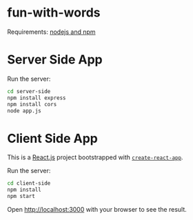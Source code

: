 # fun-with-words
Requirements:
[nodejs and npm](https://docs.npmjs.com/downloading-and-installing-node-js-and-npm)

# Server Side App

Run the server:

```bash
cd server-side
npm install express
npm install cors
node app.js
```

# Client Side App
This is a [React.js](https://react.dev/) project bootstrapped with [`create-react-app`](https://legacy.reactjs.org/docs/create-a-new-react-app.html#create-react-app).

Run the server:

```bash
cd client-side
npm install
npm start
```

Open [http://localhost:3000](http://localhost:3000) with your browser to see the result.




 
